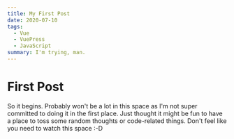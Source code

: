 ```yaml
---
title: My First Post
date: 2020-07-10
tags:
  - Vue
  - VuePress
  - JavaScript
summary: I'm trying, man.
---
```


# First Post

So it begins. Probably won't be a lot in this space as I'm not super committed to doing it in the first place. Just thought it might be fun to have a place to toss some random thoughts or code-related things. Don't feel like you need to watch this space :-D

